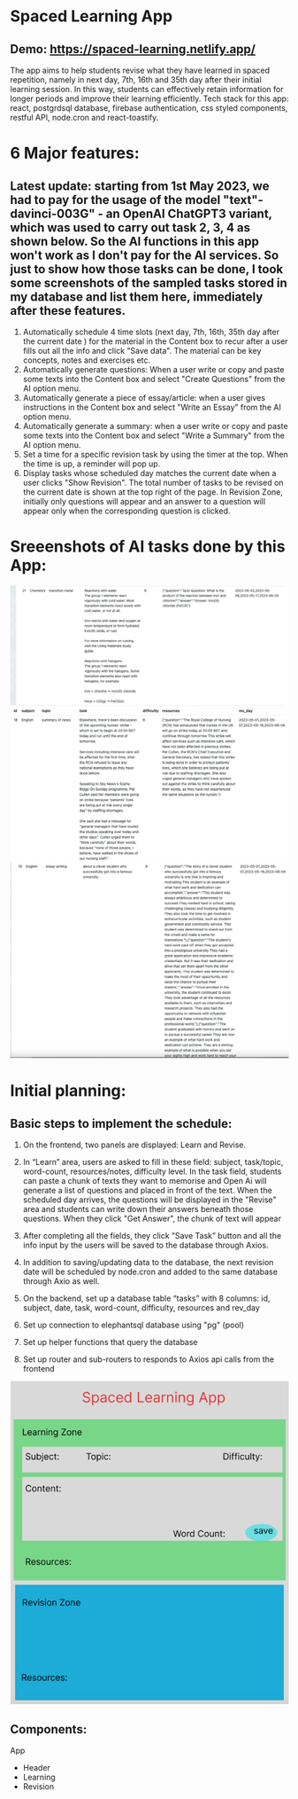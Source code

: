 # Spaced Learning App

## Demo: https://spaced-learning.netlify.app/

The app aims to help students revise what they have learned in spaced repetition, namely in next day, 7th, 16th and 35th day after their initial learning session. In this way, students can effectively retain information for longer periods and improve their learning efficiently. Tech stack for this app: react, postgrdsql database, firebase authentication, css styled components, restful API, node.cron and react-toastify.

# 6 Major features:

## Latest update: starting from 1st May 2023, we had to pay for the usage of the model "text"-davinci-003G" - an OpenAI ChatGPT3 variant, which was used to carry out task 2, 3, 4 as shown below. So the AI functions in this app won't work as I don't pay for the AI services. So just to show how those tasks can be done, I took some screenshots of the sampled tasks stored in my database and list them here, immediately after these features.

1. Automatically schedule 4 time slots (next day, 7th, 16th, 35th day after the current date ) for the material in the Content box to recur after a user fills out all the info and click "Save data". The material can be key concepts, notes and exercises etc.
2. Automatically generate questions: When a user write or copy and paste some texts into the Content box and select "Create Questions" from the AI option menu.
3. Automatically generate a piece of essay/article: when a user gives instructions in the Content box and select "Write an Essay" from the AI option menu.
4. Automatically generate a summary: when a user write or copy and paste some texts into the Content box and select "Write a Summary" from the AI option menu.
5. Set a time for a specific revision task by using the timer at the top. When the time is up, a reminder will pop up.
6. Display tasks whose scheduled day matches the current date when a user clicks "Show Revision". The total number of tasks to be revised on the current date is shown at the top right of the page. In Revision Zone, initially only questions will appear and an answer to a question will appear only when the corresponding question is clicked.

# Sreeenshots of AI tasks done by this App:

![Generating Questions from texts provided](https://github.com/JeremyXZ/spaced-learning-frontend/blob/493fc72bac67d06d1fab088e9bb32e75333b187d/src/images/AI_generate_questions.png)
![Summarising a text given](https://github.com/JeremyXZ/spaced-learning-frontend/blob/493fc72bac67d06d1fab088e9bb32e75333b187d/src/images/AI_summary_task.png)
![Writing an essay based on instructions given](https://github.com/JeremyXZ/spaced-learning-frontend/blob/493fc72bac67d06d1fab088e9bb32e75333b187d/src/images/AI_essay_writing.png)

# Initial planning:

## Basic steps to implement the schedule:

1. On the frontend, two panels are displayed: Learn and Revise.

2. In “Learn” area, users are asked to fill in these field: subject, task/topic, word-count, resources/notes, difficulty level. In the task field, students can paste a chunk of texts they want to memorise and Open Ai will generate a list of questions and placed in front of the text. When the scheduled day arrives, the questions will be displayed in the "Revise" area and students can write down their answers beneath those questions. When they click "Get Answer", the chunk of text will appear

3. After completing all the fields, they click ”Save Task” button and all the info input by the users will be saved to the database through Axios.

4. In addition to saving/updating data to the database, the next revision date will be scheduled by node.cron and added to the same database through Axio as well.

5. On the backend, set up a database table “tasks” with 8 columns: id, subject, date, task, word-count, difficulty, resources and rev_day

6. Set up connection to elephantsql database using "pg" (pool)

7. Set up helper functions that query the database

8. Set up router and sub-routers to responds to Axios api calls from the frontend

![Wireframe for App UI](https://github.com/JeremyXZ/spaced-learning-frontend/blob/main/src/images/learning-app%20wireframe.png)

## Components:

App

- Header
- Learning
- Revision
